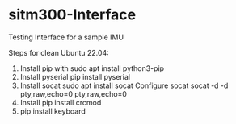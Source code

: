# sitm300-Interface
Testing Interface for a sample IMU


Steps for clean Ubuntu 22.04:

1. Install pip with
    sudo apt install python3-pip
2. Install pyserial
    pip install pyserial
3. Install socat
    sudo apt install socat
    Configure socat
        socat -d -d pty,raw,echo=0 pty,raw,echo=0
4. Install pip install crcmod
5. pip install keyboard